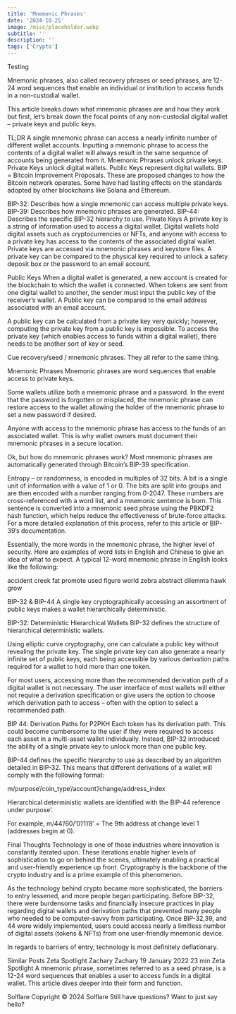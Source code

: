 ```yaml
---
title: 'Mnemonic Phrases'
date: '2024-10-25'
image: /misc/placeholder.webp
subtitle: ''
description: ''
tags: ['Crypto']
---
```


<style jsx>{`
 .prose a {
    text-decoration: underline;
    color: var(--color-accent);
 }
 .prose ol {
    list-style-type: decimal;
    margin-left: 2em; /* Adjust as needed for indentation */
    padding-left: 0.5em; /* Add padding if needed */
 }
 .prose ol li {
    margin-bottom: 0.5em;
    color: var(--color-text-primary);
    line-height: 1.5; /* Adjust line height for better readability */
 }
`}</style>

<div class="tldr-section">

Testing

</div>

Mnemonic phrases, also called recovery phrases or seed phrases, are 12-24 word sequences that enable an individual or institution to access funds in a non-custodial wallet. 

This article breaks down what mnemonic phrases are and how they work but first, let’s break down the focal points of any non-custodial digital wallet – private keys and public keys. 

TL;DR
A single mnemonic phrase can access a nearly infinite number of different wallet accounts.
Inputting a mnemonic phrase to access the contents of a digital wallet will always result in the same sequence of accounts being generated from it. 
Mnemonic Phrases unlock private keys. 
Private Keys unlock digital wallets. 
Public Keys represent digital wallets.
BIP = Bitcoin Improvement Proposals. These are proposed changes to how the Bitcoin network operates. Some have had lasting effects on the standards adopted by other blockchains like Solana and Ethereum.

BIP-32: Describes how a single mnemonic can access multiple private keys.
BIP-39: Describes how mnemonic phrases are generated.
BIP-44: Describes the specific BIP-32 hierarchy to use.
Private Keys
A private key is a string of information used to access a digital wallet. Digital wallets hold digital assets such as cryptocurrencies or NFTs, and anyone with access to a private key has access to the contents of the associated digital wallet. Private keys are accessed via mnemonic phrases and keystore files. A private key can be compared to the physical key required to unlock a safety deposit box or the password to an email account.

Public Keys
When a digital wallet is generated, a new account is created for the blockchain to which the wallet is connected. When tokens are sent from one digital wallet to another, the sender must input the public key of the receiver’s wallet. A Public key can be compared to the email address associated with an email account. 

A public key can be calculated from a private key very quickly; however, computing the private key from a public key is impossible. To access the private key (which enables access to funds within a digital wallet), there needs to be another sort of key or seed. 

Cue recovery/seed / mnemonic phrases. They all refer to the same thing.

Mnemonic Phrases
Mnemonic phrases are word sequences that enable access to private keys. 

Some wallets utilize both a mnemonic phrase and a password. In the event that the password is forgotten or misplaced, the mnemonic phrase can restore access to the wallet allowing the holder of the mnemonic phrase to set a new password if desired. 

Anyone with access to the mnemonic phrase has access to the funds of an associated wallet. This is why wallet owners must document their mnemonic phrases in a secure location. 

Ok, but how do mnemonic phrases work?
Most mnemonic phrases are automatically generated through Bitcoin’s BIP-39 specification.

Entropy – or randomness, is encoded in multiples of 32 bits. A bit is a single unit of information with a value of 1 or 0. The bits are split into groups and are then encoded with a number ranging from 0-2047. These numbers are cross-referenced with a word list, and a mnemonic sentence is born. This sentence is converted into a mnemonic seed phrase using the PBKDF2 hash function, which helps reduce the effectiveness of brute-force attacks. For a more detailed explanation of this process, refer to this article or BIP-39’s documentation. 

Essentially, the more words in the mnemonic phrase, the higher level of security. Here are examples of word lists in English and Chinese to give an idea of what to expect. A typical 12-word mnemonic phrase in English looks like the following:

accident creek fat promote used figure world zebra abstract dilemma hawk grow

BIP-32 & BIP-44
A single key cryptographically accessing an assortment of public keys makes a wallet hierarchically deterministic. 

BIP-32: Deterministic Hierarchical Wallets
BIP-32 defines the structure of hierarchical deterministic wallets.

Using elliptic curve cryptography, one can calculate a public key without revealing the private key. The single private key can also generate a nearly infinite set of public keys, each being accessible by various derivation paths required for a wallet to hold more than one token. 

For most users, accessing more than the recommended derivation path of a digital wallet is not necessary. The user interface of most wallets will either not require a derivation specification or give users the option to choose which derivation path to access – often with the option to select a recommended path. 

BIP 44: Derivation Paths for P2PKH
Each token has its derivation path. This could become cumbersome to the user if they were required to access each asset in a multi-asset wallet individually. Instead, BIP-32 introduced the ability of a single private key to unlock more than one public key. 

BIP-44 defines the specific hierarchy to use as described by an algorithm detailed in BIP-32. This means that different derivations of a wallet will comply with the following format:

m/purpose’/coin_type’/account’/change/address_index

Hierarchical deterministic wallets are identified with the BIP-44 reference under purpose’. 

For example, m/44’/60/’0’/1’/8′ = The 9th address at change level 1 (addresses begin at 0).

Final Thoughts
Technology is one of those industries where innovation is constantly iterated upon. These iterations enable higher levels of sophistication to go on behind the scenes, ultimately enabling a practical and user-friendly experience up front. Cryptography is the backbone of the crypto industry and is a prime example of this phenomenon. 

As the technology behind crypto became more sophisticated, the barriers to entry lessened, and more people began participating. Before BIP-32, there were burdensome tasks and financially insecure practices in play regarding digital wallets and derivation paths that prevented many people who needed to be computer-savvy from participating. Once BIP-32,39, and 44 were widely implemented, users could access nearly a limitless number of digital assets (tokens & NFTs) from one user-friendly mnemonic device. 

In regards to barriers of entry, technology is most definitely deflationary. 

Similar Posts
Zeta Spotlight
Zachary
Zachary
19 January 2022
23 min
Zeta Spotlight
A mnemonic phrase, sometimes referred to as a seed phrase, is a 12-24 word sequences that enables a user to access funds in a digital wallet. This article dives deeper into their form and function.

Solflare
Copyright © 2024 Solflare
Still have questions?
Want to just say hello?
